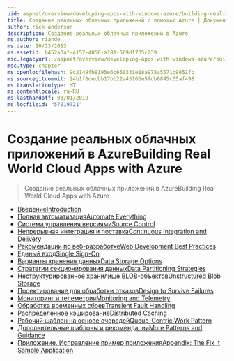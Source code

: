 ```yaml
---
uid: aspnet/overview/developing-apps-with-windows-azure/building-real-world-cloud-apps-with-windows-azure/index
title: Создание реальных облачных приложений с помощью Azure | Документация Майкрософт
author: rick-anderson
description: Создание реальных облачных приложений в Azure
ms.author: riande
ms.date: 10/23/2013
ms.assetid: b452a3af-4157-4056-a181-569d1735c239
msc.legacyurl: /aspnet/overview/developing-apps-with-windows-azure/building-real-world-cloud-apps-with-windows-azure
msc.type: chapter
ms.openlocfilehash: 9c2149fb8195e6b660331e18a975a5571b9652fb
ms.sourcegitcommit: 24b1f6decbb17bb22a45166e5fdb0845c65af498
ms.translationtype: MT
ms.contentlocale: ru-RU
ms.lasthandoff: 03/01/2019
ms.locfileid: "57019721"
---
```

<a name="building-real-world-cloud-apps-with-azure"></a><span data-ttu-id="9e8cd-103">Создание реальных облачных приложений в Azure</span><span class="sxs-lookup"><span data-stu-id="9e8cd-103">Building Real World Cloud Apps with Azure</span></span>
====================
> <span data-ttu-id="9e8cd-104">Создание реальных облачных приложений в Azure</span><span class="sxs-lookup"><span data-stu-id="9e8cd-104">Building Real World Cloud Apps with Azure</span></span>


- [<span data-ttu-id="9e8cd-105">Введение</span><span class="sxs-lookup"><span data-stu-id="9e8cd-105">Introduction</span></span>](introduction.md)
- [<span data-ttu-id="9e8cd-106">Полная автоматизация</span><span class="sxs-lookup"><span data-stu-id="9e8cd-106">Automate Everything</span></span>](automate-everything.md)
- [<span data-ttu-id="9e8cd-107">Система управления версиями</span><span class="sxs-lookup"><span data-stu-id="9e8cd-107">Source Control</span></span>](source-control.md)
- [<span data-ttu-id="9e8cd-108">Непрерывная интеграция и поставка</span><span class="sxs-lookup"><span data-stu-id="9e8cd-108">Continuous Integration and Delivery</span></span>](continuous-integration-and-continuous-delivery.md)
- [<span data-ttu-id="9e8cd-109">Рекомендации по веб-разработке</span><span class="sxs-lookup"><span data-stu-id="9e8cd-109">Web Development Best Practices</span></span>](web-development-best-practices.md)
- [<span data-ttu-id="9e8cd-110">Единый вход</span><span class="sxs-lookup"><span data-stu-id="9e8cd-110">Single Sign-On</span></span>](single-sign-on.md)
- [<span data-ttu-id="9e8cd-111">Варианты хранения данных</span><span class="sxs-lookup"><span data-stu-id="9e8cd-111">Data Storage Options</span></span>](data-storage-options.md)
- [<span data-ttu-id="9e8cd-112">Стратегии секционирования данных</span><span class="sxs-lookup"><span data-stu-id="9e8cd-112">Data Partitioning Strategies</span></span>](data-partitioning-strategies.md)
- [<span data-ttu-id="9e8cd-113">Неструктурированное хранилище BLOB-объектов</span><span class="sxs-lookup"><span data-stu-id="9e8cd-113">Unstructured Blob Storage</span></span>](unstructured-blob-storage.md)
- [<span data-ttu-id="9e8cd-114">Проектирование для обработки отказов</span><span class="sxs-lookup"><span data-stu-id="9e8cd-114">Design to Survive Failures</span></span>](design-to-survive-failures.md)
- [<span data-ttu-id="9e8cd-115">Мониторинг и телеметрия</span><span class="sxs-lookup"><span data-stu-id="9e8cd-115">Monitoring and Telemetry</span></span>](monitoring-and-telemetry.md)
- [<span data-ttu-id="9e8cd-116">Обработка временных сбоев</span><span class="sxs-lookup"><span data-stu-id="9e8cd-116">Transient Fault Handling</span></span>](transient-fault-handling.md)
- [<span data-ttu-id="9e8cd-117">Распределенное кэширование</span><span class="sxs-lookup"><span data-stu-id="9e8cd-117">Distributed Caching</span></span>](distributed-caching.md)
- [<span data-ttu-id="9e8cd-118">Рабочий шаблон на основе очередей</span><span class="sxs-lookup"><span data-stu-id="9e8cd-118">Queue-Centric Work Pattern</span></span>](queue-centric-work-pattern.md)
- [<span data-ttu-id="9e8cd-119">Дополнительные шаблоны и рекомендации</span><span class="sxs-lookup"><span data-stu-id="9e8cd-119">More Patterns and Guidance</span></span>](more-patterns-and-guidance.md)
- [<span data-ttu-id="9e8cd-120">Приложение. Исправление пример приложения</span><span class="sxs-lookup"><span data-stu-id="9e8cd-120">Appendix: The Fix It Sample Application</span></span>](the-fix-it-sample-application.md)
